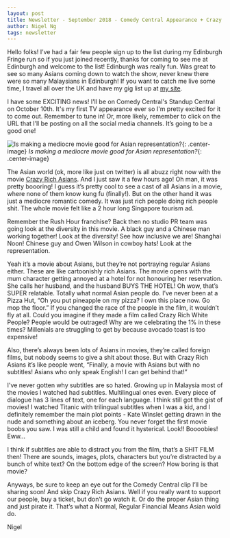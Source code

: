 ```yaml
---
layout: post
title: Newsletter - September 2018 - Comedy Central Appearance + Crazy Rich Asians
author: Nigel Ng
tags: newsletter
---
```


Hello folks! I’ve had a fair few people sign up to the list during my Edinburgh Fringe run so if you just joined recently, thanks for coming to see me at Edinburgh and welcome to the list! Edinburgh was really fun. Was great to see so many Asians coming down to watch the show, never knew there were so many Malaysians in Edinburgh! If you want to catch me live some time, I travel all over the UK and have my gig list up at [my site](http://nigelngcomedy.com/#gigs).

I have some EXCITING news! I'll be on Comedy Central's Standup Central on October 10th. It's my first TV appearance ever so I'm pretty excited for it to come out. Remember to tune in! Or, more likely, remember to click on the URL that I’ll be posting on all the social media channels. It’s going to be a good one!

![Is making a mediocre movie good for Asian representation?](https://d2mxuefqeaa7sj.cloudfront.net/s_AC88BC835948AC94E9236584D8C45F5B80F4F422380E89547243C2A8ED13FC5B_1537122107998_Crazy_Rich_Asians_poster.png){: .center-image}
*Is making a mediocre movie good for Asian representation?*{: .center-image}


The Asian world (ok, more like just on twitter) is all abuzz right now with the movie [Crazy Rich Asians](https://www.imdb.com/title/tt3104988/). And I just saw it a few hours ago! Oh man, it was pretty boooring! I guess it’s pretty cool to see a cast of all Asians in a movie, where none of them know kung fu (finally!). But on the other hand it was just a mediocre romantic comedy. It was just rich people doing rich people shit. The whole movie felt like a 2 hour long Singapore tourism ad. 

Remember the Rush Hour franchise? Back then no studio PR team was going look at the diversity in this movie. A black guy and a Chinese man working together! Look at the diversity! See how inclusive we are! Shanghai Noon! Chinese guy and Owen Wilson in cowboy hats! Look at the representation.

Yeah it’s a movie about Asians, but they’re not portraying regular Asians either. These are like cartoonishly rich Asians. The movie opens with the mum character getting annoyed at a hotel for not honouring her reservation. She calls her husband, and the husband BUYS THE HOTEL! Oh wow, that’s SUPER relatable. Totally what normal Asian people do. I’ve never been at a Pizza Hut, “Oh you put pineapple on my pizza? I own this place now. Go mop the floor.” If you changed the race of the people in the film, it wouldn’t fly at all. Could you imagine if they made a film called Crazy Rich White People? People would be outraged! Why are we celebrating the 1% in these times? Millenials are struggling to get by because avocado toast is too expensive! 

Also, there’s always been lots of Asians in movies, they’re called foreign films, but nobody seems to give a shit about those. But with Crazy Rich Asians it’s like people went, “Finally, a movie with Asians but with no subtitles! Asians who only speak English! I can get behind that!”

I've never gotten why subtitles are so hated. Growing up in Malaysia most of the movies I watched had subtitles. Multilingual ones even. Every piece of dialogue has 3 lines of text, one for each language. I think still got the gist of movies! I watched Titanic with trilingual subtitles when I was a kid, and I definitely remember the main plot points - Kate Winslet getting drawn in the nude and something about an iceberg. You never forget the first movie boobs you saw. I was still a child and found it hysterical. Look!! Boooobies! Eww…

I think if subtitles are able to distract you from the film, that’s a SHIT FILM then! There are sounds, images, plots, characters but you’re distracted by a bunch of white text? On the bottom edge of the screen? How boring is that movie? 

Anyways, be sure to keep an eye out for the Comedy Central clip I’ll be sharing soon! And skip Crazy Rich Asians. Well if you really want to support our people, buy a ticket, but don’t go watch it. Or do the proper Asian thing and just pirate it. That’s what a Normal, Regular Financial Means Asian wold do.

Nigel
